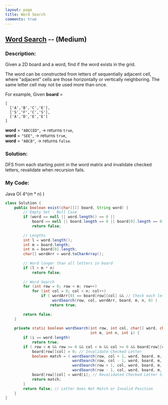 ```yaml
---
layout: page
title: Word Search
comments: true
---
```


## [Word Search](https://leetcode.com/problems/word-search/description/) -- (Medium)

### Description:
Given a 2D board and a word, find if the word exists in the grid.

The word can be constructed from letters of sequentially adjacent cell, where "adjacent" cells are those horizontally or vertically neighboring. The same letter cell may not be used more than once.

For example,
Given **board** =
```
[
  ['A','B','C','E'],
  ['S','F','C','S'],
  ['A','D','E','E']
]
```
**word** = ```"ABCCED"```, -> returns ```true```,  
**word** = ```"SEE"```, -> returns ```true```,  
**word** = ```"ABCB"```, -> returns ```false```.
  
### Solution:
DFS from each starting point in the word matrix and invalidate checked letters, revalidate when recursion fails.
    
### My Code:  
Java  O( 4^(m * n) )  
```java
class Solution {
    public boolean exist(char[][] board, String word) {
        // Empty Set - Null Case
        if (word == null || word.length() == 0 ||
            board == null || board.length == 0 || board[0].length == 0)
            return false;
        
        // Lengths
        int l = word.length();
        int m = board.length;
        int n = board[0].length;
        char[] wordArr = word.toCharArray();
        
        // Word longer than all letters in board
        if (l > m * n) 
            return false;
        
        // Word Search
        for (int row = 0; row < m; row++)
            for (int col = 0; col < n; col++)
                if ( wordArr[0] == board[row][col] && // Check each letter and DFS
                     wordSearch(row, col, wordArr, board, m, n, 0) )
                    return true;
        
        return false;
    }
    
    private static boolean wordSearch(int row, int col, char[] word, char[][] board, 
                                      int m, int n, int i) {
        if (i == word.length)
            return true;
        if ( row < m && row >= 0 && col < n && col >= 0 && board[row][col] == word[i] ) {
            board[row][col] = 0; // Invalidate Checked Letter
            boolean match = ( wordSearch(row, col + 1, word, board, m, n, i + 1) || // Right
                              wordSearch(row, col - 1, word, board, m, n, i + 1) || // Left
                              wordSearch(row + 1, col, word, board, m, n, i + 1) || // Down
                              wordSearch(row - 1, col, word, board, m, n, i + 1) ); // Up
            board[row][col] = word[i]; // Revalidated Checked Letter Since DFS Completed
            return match;
        }
        return false; // Letter Does Not Match or Invalid Position
    }
}
```
